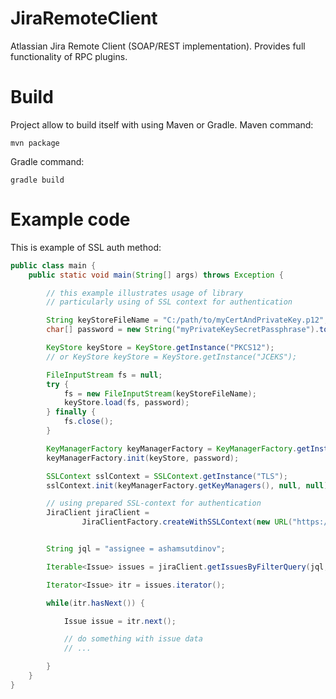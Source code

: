 # JiraRemoteClient
  Atlassian Jira Remote Client (SOAP/REST implementation). Provides full functionality of RPC plugins.
# Build
Project allow to build itself with using Maven or Gradle.
Maven command:

```ssh
mvn package
```

Gradle command:

```ssh
gradle build
```

# Example code
  This is example of SSL auth method:
```java
public class main {
	public static void main(String[] args) throws Exception {

		// this example illustrates usage of library
		// particularly using of SSL context for authentication

		String keyStoreFileName = "C:/path/to/myCertAndPrivateKey.p12";
		char[] password = new String("myPrivateKeySecretPassphrase").toCharArray();

		KeyStore keyStore = KeyStore.getInstance("PKCS12");
		// or KeyStore keyStore = KeyStore.getInstance("JCEKS");

		FileInputStream fs = null;
		try {
			fs = new FileInputStream(keyStoreFileName);
			keyStore.load(fs, password);
		} finally {
			fs.close();
		}

		KeyManagerFactory keyManagerFactory = KeyManagerFactory.getInstance("SunX509");
		keyManagerFactory.init(keyStore, password);

		SSLContext sslContext = SSLContext.getInstance("TLS");
		sslContext.init(keyManagerFactory.getKeyManagers(), null, null);

		// using prepared SSL-context for authentication
		JiraClient jiraClient =
				JiraClientFactory.createWithSSLContext(new URL("https://jira.mycompany.ru:443"), sslContext);


		String jql = "assignee = ashamsutdinov";

		Iterable<Issue> issues = jiraClient.getIssuesByFilterQuery(jql, 200);

		Iterator<Issue> itr = issues.iterator();

		while(itr.hasNext()) {

			Issue issue = itr.next();

			// do something with issue data
			// ...

		}
	}
}
```
